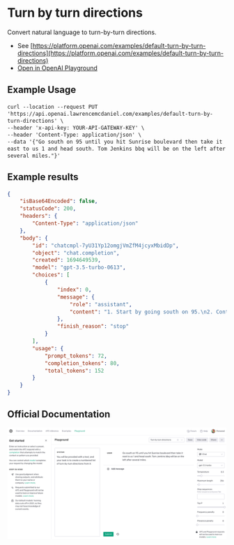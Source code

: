 # Turn by turn directions

Convert natural language to turn-by-turn directions.

- See [https://platform.openai.com/examples/default-turn-by-turn-directions](https://platform.openai.com/examples/default-turn-by-turn-directions)
- [Open in OpenAI Playground](https://platform.openai.com/playground/p/default-turn-by-turn-directions)

## Example Usage

```console
curl --location --request PUT 'https://api.openai.lawrencemcdaniel.com/examples/default-turn-by-turn-directions' \
--header 'x-api-key: YOUR-API-GATEWAY-KEY' \
--header 'Content-Type: application/json' \
--data '{"Go south on 95 until you hit Sunrise boulevard then take it east to us 1 and head south. Tom Jenkins bbq will be on the left after several miles."}'
```

## Example results

```json
{
    "isBase64Encoded": false,
    "statusCode": 200,
    "headers": {
        "Content-Type": "application/json"
    },
    "body": {
        "id": "chatcmpl-7yU31Yp12omgjVmZfM4jcyxMbidDp",
        "object": "chat.completion",
        "created": 1694649539,
        "model": "gpt-3.5-turbo-0613",
        "choices": [
            {
                "index": 0,
                "message": {
                    "role": "assistant",
                    "content": "1. Start by going south on 95.\n2. Continue on 95 until you reach Sunrise Boulevard.\n3. Take Sunrise Boulevard and go east.\n4. Follow Sunrise Boulevard until you reach US 1.\n5. Turn left onto US 1 and head south.\n6. Keep driving on US 1 for several miles.\n7. Look for Tom Jenkins BBQ on your left-hand side."
                },
                "finish_reason": "stop"
            }
        ],
        "usage": {
            "prompt_tokens": 72,
            "completion_tokens": 80,
            "total_tokens": 152
        }
    }
}
```

## Official Documentation

![OpenAI Playground](https://raw.githubusercontent.com/FullStackWithLawrence/aws-openai/main/doc/examples/example-16-turn-by-turn-directions.png "OpenAI Playground")
